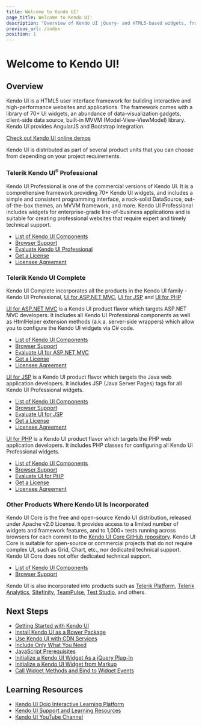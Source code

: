 ```yaml
---
title: Welcome to Kendo UI!
page_title: Welcome to Kendo UI!
description: "Overview of Kendo UI jQuery- and HTML5-based widgets, frameworks, utilities and distributions."
previous_url: /index
position: 1
---
```


# Welcome to Kendo UI!

## Overview

Kendo UI is a HTML5 user interface framework for building interactive and high-performance websites and applications.
The framework comes with a library of 70+ UI widgets, an abundance of data-visualization gadgets, client-side data source, built-in MVVM (Model-View-ViewModel) library. Kendo UI provides AngularJS and Bootstrap integration.

[Check out Kendo UI online demos](http://demos.telerik.com/kendo-ui/)

Kendo UI is distributed as part of several product units that you can choose from depending on your project requirements.

### Telerik Kendo UI<sup>®</sup> Professional

Kendo UI Professional is one of the commercial versions of Kendo UI.
It is a comprehensive framework providing 70+ Kendo UI widgets, and includes a simple and consistent programming interface, a rock-solid DataSource, out-of-the-box themes, an MVVM framework, and more.
Kendo UI Professional includes widgets for enterprise-grade line-of-business applications and is suitable for creating professional websites that require expert and timely technical support.

* [List of Kendo UI Components](/intro/supporting/list-of-widgets)
* [Browser Support](/intro/supporting/browser-support)
* [Evaluate Kendo UI Professional](http://www.telerik.com/download/kendo-ui)
* [Get a License](http://www.telerik.com/purchase/kendo-ui)
* [Licensee Agreement](http://www.telerik.com/purchase/license-agreement/kendo-ui-professional)

### Telerik Kendo UI Complete

Kendo UI Complete incorporates all the products in the Kendo UI family - Kendo UI Professional, [UI for ASP.NET MVC](/aspnet-mvc/introduction), [UI for JSP](/jsp/introduction) and [UI for PHP](http://docs.telerik.com/kendo-ui/php/introduction)

[UI for ASP.NET MVC](/aspnet-mvc/introduction) is a Kendo UI product flavor which targets ASP.NET MVC developers. It includes all Kendo UI Professional components as well as
HtmlHelper extension methods (a.k.a. server-side wrappers) which allow you to configure the Kendo UI widgets via C# code.

* [List of Kendo UI Components](/intro/supporting/list-of-widgets)
* [Browser Support](/intro/supporting/browser-support)
* [Evaluate UI for ASP.NET MVC](http://www.telerik.com/download/aspnet-mvc)
* [Get a License](http://www.telerik.com/purchase/aspnet-mvc)
* [Licensee Agreement](http://www.telerik.com/purchase/license-agreement/aspnet-mvc)

[UI for JSP](/jsp/introduction) is a Kendo UI product flavor which targets the Java web application developers. It includes JSP (Java Server Pages) tags for all Kendo UI Professional widgets.

* [List of Kendo UI Components](/intro/supporting/list-of-widgets)
* [Browser Support](/intro/supporting/browser-support)
* [Evaluate UI for JSP](http://www.telerik.com/download/jsp-ui)
* [Get a License](http://www.telerik.com/purchase/jsp-ui)
* [Licensee Agreement](http://www.telerik.com/purchase/license-agreement/jsp-ui)

[UI for PHP](http://docs.telerik.com/kendo-ui/php/introduction) is a Kendo UI product flavor which targets the PHP web application developers. It includes PHP classes for configuring all Kendo UI Professional widgets.

* [List of Kendo UI Components](/intro/supporting/list-of-widgets)
* [Browser Support](/intro/supporting/browser-support)
* [Evaluate UI for PHP](http://www.telerik.com/download/php-ui)
* [Get a License](http://www.telerik.com/purchase/php-ui)
* [Licensee Agreement](http://www.telerik.com/purchase/license-agreement/php-ui)

### Other Products Where Kendo UI Is Incorporated

Kendo UI Core is the free and open-source Kendo UI distribution, released under Apache v2.0 License.
It provides access to a limited number of widgets and framework features, and to 1,000+ tests running across browsers for each commit to the [Kendo UI Core GitHub repository](https://github.com/telerik/kendo-ui-core).
Kendo UI Core is suitable for open-source or commercial projects that do not require complex UI, such as Grid, Chart, etc., nor dedicated technical support. Kendo UI Core does not offer dedicated technical support. 

* [List of Kendo UI Components](/intro/supporting/list-of-widgets)
* [Browser Support](/intro/supporting/browser-support)

Kendo UI is also incorporated into products such as [Telerik Platform](http://www.telerik.com/platform#overview), [Telerik Analytics](http://www.telerik.com/analytics), [Sitefinity](http://www.sitefinity.com/), [TeamPulse](http://www.telerik.com/teampulse), [Test Studio](http://www.telerik.com/teststudio), and others.

## Next Steps

* [Getting Started with Kendo UI](/intro/installation/getting-started)
* [Install Kendo UI as a Bower Package](/intro/installation/bower-install)
* [Use Kendo UI with CDN Services](/intro/installation/cdn-service)
* [Include Only What You Need](/intro/installation/what-you-need)
* [JavaScript Prerequisites](/intro/installation/prerequisites)
* [Initialize a Kendo UI Widget As a jQuery Plug-In](/intro/installation/jquery-initialization)
* [Initialize a Kendo UI Widget from Markup](/intro/installation/markup)
* [Call Widget Methods and Bind to Widget Events](/intro/installation/events-and-methods)

## Learning Resources

* [Kendo UI Dojo Interactive Learning Platform](http://dojo.telerik.com/)
* [Kendo UI Support and Learning Resources](http://www.telerik.com/support/kendo-ui)
* [Kendo UI YouTube Channel](https://www.youtube.com/user/kendouiTV)